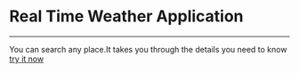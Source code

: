 # Real Time Weather Application
---
You can search any place.It takes you through the details you need to know
[try it now]()
